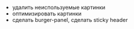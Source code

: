 - удалить неиспользуемые картинки
- оптимизировать картинки
- сделать burger-panel, сделать sticky header
